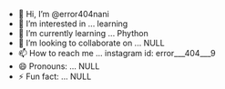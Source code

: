 - 👋 Hi, I’m @error404nani
- 👀 I’m interested in ... learning
- 🌱 I’m currently learning ... Phython
- 💞️ I’m looking to collaborate on ... NULL
- 📫 How to reach me ... instagram id: error___404___9
- 😄 Pronouns: ... NULL
- ⚡ Fun fact: ... NULL

<!---
error404nani/error404nani is a ✨ special ✨ repository because its `README.md` (this file) appears on your GitHub profile.
You can click the Preview link to take a look at your changes.
--->
